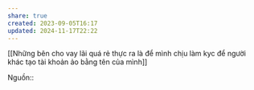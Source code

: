 ```yaml
---
share: true
created: 2023-09-05T16:17
updated: 2024-11-17T22:22
---
```

[[Những bên cho vay lãi quá rẻ thực ra là để mình chịu làm kyc để người khác tạo tài khoản ảo bằng tên của mình]] 

Nguồn:: 
